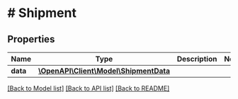 # # Shipment

## Properties

Name | Type | Description | Notes
------------ | ------------- | ------------- | -------------
**data** | [**\OpenAPI\Client\Model\ShipmentData**](ShipmentData.md) |  |

[[Back to Model list]](../../README.md#models) [[Back to API list]](../../README.md#endpoints) [[Back to README]](../../README.md)
